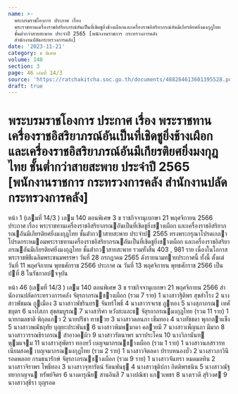 ```yaml
---
name: >-
  พระบรมราชโองการ ประกาศ เรื่อง
  พระราชทานเครื่องราชอิสริยาภรณ์อันเป็นที่เชิดชูยิ่งช้างเผือกและเครื่องราชอิสริยาภรณ์อันมีเกียรติยศยิ่งมงกุฎไทย
  ชั้นต่ำกว่าสายสะพาย ประจำปี 2565 [พนักงานราชการ กระทรวงการคลัง
  สำนักงานปลัดกระทรวงการคลัง]
date: '2023-11-21'
category: ข พิเศษ
volume: 140
section: 3
page: 46 เล่มที่ 14/3
source: 'https://ratchakitcha.soc.go.th/documents/488284613601395528.pdf'
draft: true
---
```


# พระบรมราชโองการ ประกาศ เรื่อง พระราชทานเครื่องราชอิสริยาภรณ์อันเป็นที่เชิดชูยิ่งช้างเผือกและเครื่องราชอิสริยาภรณ์อันมีเกียรติยศยิ่งมงกุฎไทย ชั้นต่ำกว่าสายสะพาย ประจำปี 2565 [พนักงานราชการ กระทรวงการคลัง สำนักงานปลัดกระทรวงการคลัง]

หน้า 1 (เลมที่ 14/3 ) เลม 140 ตอนพิเศษ 3 ข ราชกิจจานุเบกษา 21 พฤศจิกายน 2566 ประกาศ เรื่อง พระราชทานเครื่องราชอิสริยาภรณอันเป็นที่เชิดชูยิ่งชางเผือก และเครื่องราชอิสริยาภรณอันมีเกียรติยศยิ่งมงกุฎไทย ชั้นต่ํากวาสายสะพาย ประจําป 2565 ทรงพระกรุณาโปรดเกลาโปรดกระหมอมพระราชทานเครื่องราชอิสริยาภรณอันเป็นที่เชิดชูยิ่งชางเผือก และเครื่องราชอิสริยาภรณอันมีเกียรติยศยิ่งมงกุฎไทย ชั้นต่ํากวาสายสะพาย รวมทั้งสิ้น 403 , 981 ราย เนื่องในโอกาสพระราชพิธีเฉลิมพระชนมพรรษา วันที่ 28 กรกฎาคม 2565 ดังรายนามทายประกาศนี้ ทั้งนี้ ตั้งแต่วันที่ 11 พฤศจิกายน พุทธศักราช 2566 ประกาศ ณ วันที่ 13 พฤศจิกายน พุทธศักราช 2566 เป็นปที่ 8 ในรัชกาลปจจุบัน

หน้า 46 (เลมที่ 14/3 ) เลม 140 ตอนพิเศษ 3 ข ราชกิจจานุเบกษา 21 พฤศจิกายน 2566 สํานักงานปลัดกระทรวงการคลัง จัตุรถาภรณชางเผือก (รวม 7 ราย) 1 นางสาวฐิติพร สุขสําโรง 2 นางสาวพัชมณ กูเมือง 3 นางสาวพัชรินทร จันทร์โพธิ์ 4 นางสาวรจเรข ภูทอง 5 นางสุภาภรณ เทศัชบุตร 6 นางโสภา สุขสมบูรณ 7 นางสาริศา หวังสะและธ จัตุรถาภรณมงกุฎไทย (รวม 11 ราย) 1 นายกมลชาติ พิกุลแกว 2 นายปรีชา ทาชวย 3 นางสาวดลนภา เข็มทอง 4 นางทัชชดา พุกกลาแข็ง 5 นางสาวพณัชฤทัย บุญยะประพันธ 6 นางสาวพิมพมาดา คลายมี 7 นางสาวเพ็ญนภา มีมาก 8 นางสาววรรณธิราภรณ สําอางคผิว 9 นางสาวรัตนาพร นราประโคน 10 นางวิภานันท พุมแจม 11 นางสาวสุพัตรา ทองทวี เบญจมาภรณชางเผือก (รวม 1 ราย) 1 นางสาวนภสรวรท เนียมสงค เบญจมาภรณมงกุฎไทย (รวม 2 ราย) 1 นางสาวจิตลดา ปราบหนองบั่ว 2 นางสาวภาวินี รอดพลอย กรมธนารักษ์ จัตุรถาภรณชางเผือก (รวม 9 ราย) 1 นางสาวจันทรา หมดมลทิน 2 นางสาวจิราพร โพธิ์ทอง 3 นางสาวจุฑารัตน์ รัตนพันธุ 4 นางสาวชุติปภา กิตติพรธนิน 5 นางสาวณัฐทยากาญจน ทรัพย์จิตร 6 นางดารุณีย สานอินสี 7 นางปณิชา แกวเพชร 8 นางเรวดี สุริวงศ 9 นางสาวสุธีรา บุญรอด

